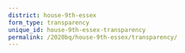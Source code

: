 ```yaml
---
district: house-9th-essex
form_type: transparency
unique_id: house-9th-essex-transparency
permalink: /2020bq/house-9th-essex/transparency/
---
```

